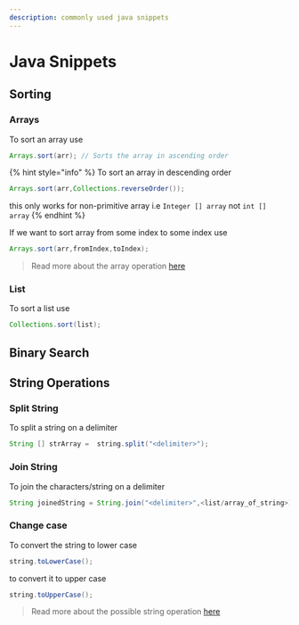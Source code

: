 ```yaml
---
description: commonly used java snippets
---
```


# Java Snippets



## Sorting

### Arrays

To sort an array use&#x20;

```java
Arrays.sort(arr); // Sorts the array in ascending order
```

{% hint style="info" %}
To sort an array in descending order&#x20;

```java
Arrays.sort(arr,Collections.reverseOrder());
```

this only works for non-primitive array i.e `Integer [] array` not `int [] array`
{% endhint %}



If we want to sort array from some index to some index use

```java
Arrays.sort(arr,fromIndex,toIndex);
```

> Read more about the array operation [here](https://docs.oracle.com/javase/8/docs/api/java/util/Arrays.html)

### List

To sort a list use&#x20;

```java
Collections.sort(list);
```

## Binary Search



## String Operations

### Split String

To split a string on a delimiter

```java
String [] strArray =  string.split("<delimiter>");
```

### Join String

To join the characters/string on a delimiter&#x20;

```java
String joinedString = String.join("<delimiter>",<list/array_of_string>);
```

### Change case

To convert the string to lower case

```java
string.toLowerCase();
```

to convert it to upper case

```java
string.toUpperCase();
```



> Read more about the possible string operation [here](https://docs.oracle.com/javase/8/docs/api/java/lang/String.html)



